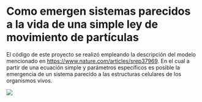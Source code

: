 # Como emergen sistemas parecidos a la vida de una simple ley de movimiento de partículas

El código de este proyecto se realizó empleando la descripción del modelo mencionado en https://www.nature.com/articles/srep37969. En el cual a partir de una ecuación simple y parámetros específicos es posible la emergencia de un sistema parecido a las estructuras celulares de los organismos vivos.

![](PPS.png)
